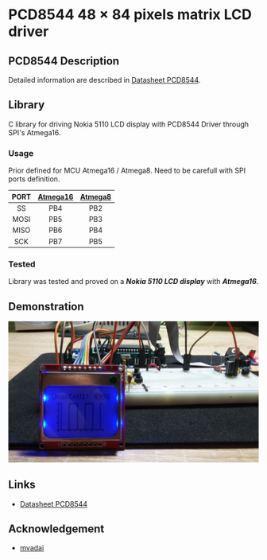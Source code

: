 # PCD8544 48 × 84 pixels matrix LCD driver

## PCD8544 Description
Detailed information are described in [Datasheet PCD8544](https://www.sparkfun.com/datasheets/LCD/Monochrome/Nokia5110.pdf).

## Library
C library for driving Nokia 5110 LCD display with PCD8544 Driver through SPI's Atmega16.

### Usage
Prior defined for MCU Atmega16 / Atmega8. Need to be carefull with SPI ports definition.

| PORT  | [Atmega16](http://ww1.microchip.com/downloads/en/devicedoc/doc2466.pdf) | [Atmega8](https://ww1.microchip.com/downloads/en/DeviceDoc/Atmel-2486-8-bit-AVR-microcontroller-ATmega8_L_datasheet.pdf) |
| :---: | :---: | :---: |
| SS | PB4 | PB2 |
| MOSI | PB5 | PB3 |
| MISO | PB6 | PB4 |
| SCK | PB7 | PB5 |

### Tested
Library was tested and proved on a **_Nokia 5110 LCD display_** with **_Atmega16_**.

## Demonstration
<img src="img/pcd8544.jpg" />

## Links
- [Datasheet PCD8544](https://www.sparkfun.com/datasheets/LCD/Monochrome/Nokia5110.pdf)

## Acknowledgement
- [mvadai](https://github.com/mvadai/muonhunter/blob/master/avr/)
